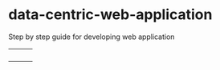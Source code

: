 # data-centric-web-application
Step by step guide for developing web application

|               |               |       |
| ------------- |:-------------:| -----:|
|               |               |       |
|               |               |       |
|               |               |       |
|               |               |       |


